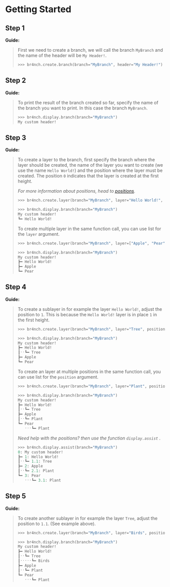 # Getting Started

## Step 1

**Guide:**

> First we need to create a branch, we will call the branch `MyBranch` and the name of the header will be `My Header!`.
>
> ```python
> >>> br4nch.create.branch(branch="MyBranch", header="My Header!")
> ```

## Step 2

**Guide:**

> To print the result of the branch created so far, specify the name of the branch you want to print. In this case the branch `MyBranch`.
>
> ```python
> >>> br4nch.display.branch(branch="MyBranch")
> My custom header!
> ```

## Step 3

**Guide:**

> To create a layer to the branch, first specify the branch where the layer should be created, the name of the layer you want to create (we use the name `Hello World!`) and the position where the layer must be created. The position `0` indicates that the layer is created at the first height.
>
> *For more information about positions, head to [positions](../guides/positions.md).*
>
> ```python
> >>> br4nch.create.layer(branch="MyBranch", layer="Hello World!", position="0")
> 
> >>> br4nch.display.branch(branch="MyBranch")
> My custom header!
> ┗━ Hello World!
> ```
>
> To create multiple layer in the same function call, you can use list for the `layer` argument.
>
> ```python
> >>> br4nch.create.layer(branch="MyBranch", layer=["Apple", "Pear"], position="0")
> 
> >>> br4nch.display.branch(branch="MyBranch")
> My custom header!
> ┣━ Hello World!
> ┣━ Apple
> ┗━ Pear
> ```

## Step 4

**Guide:**

> To create a sublayer in for example the layer `Hello World!`, adjust the position to `1`. This is because the `Hello World!` layer is in place `1` in the first height.
>
> ```python
> >>> br4nch.create.layer(branch="MyBranch", layer="Tree", position="1")
> 
> >>> br4nch.display.branch(branch="MyBranch")
> My custom header!
> ┣━ Hello World!
> ┃ˑˑ┗━ Tree
> ┣━ Apple
> ┗━ Pear
> ```
>
> To create an layer at  multiple positions in the same function call, you can use list for the `position` argument.
>
> ```python
> >>> br4nch.create.layer(branch="MyBranch", layer="Plant", position=["2", "3"])
> 
> >>> br4nch.display.branch(branch="MyBranch")
> My custom header!
> ┣━ Hello World!
> ┃ˑˑ┗━ Tree
> ┣━ Apple
> ┃ˑˑ┗━ Plant
> ┗━ Pear
>    ˑˑˑ┗━ Plant
> ```
>
> *Need help with the positions? then use the function `display.assist` .*
>
> ```python
> >>> br4nch.display.assist(branch="MyBranch")
> 0: My custom header!
> ┣━ 1: Hello World!
> ┃ˑˑ┗━ 1.1: Tree
> ┣━ 2: Apple
> ┃ˑˑ┗━ 2.1: Plant
> ┗━ 3: Pear
>    ˑˑˑ┗━ 3.1: Plant
> ```

## Step 5

**Guide:**

> To create another sublayer in for example the layer `Tree`, adjust the position to `1.1`. (See example above).
>
> ```python
> >>> br4nch.create.layer(branch="MyBranch", layer="Birds", position="1.1")
> 
> >>> br4nch.display.branch(branch="MyBranch")
> My custom header!
> ┣━ Hello World!
> ┃ˑˑ┗━ Tree
> ┃ˑˑˑˑˑ┗━ Birds
> ┣━ Apple
> ┃ˑˑ┗━ Plant
> ┗━ Pear
>    ˑˑˑ┗━ Plant
> ```
>

